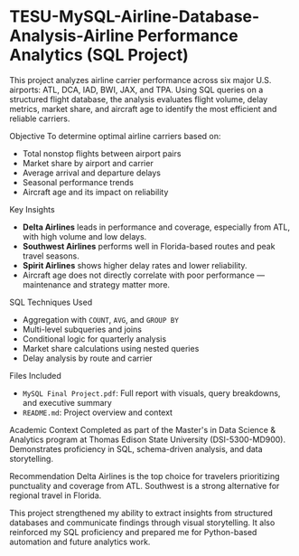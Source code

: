 # TESU-MySQL-Airline-Database-Analysis-Airline Performance Analytics (SQL Project)

This project analyzes airline carrier performance across six major U.S. airports: ATL, DCA, IAD, BWI, JAX, and TPA. Using SQL queries on a structured flight database, the analysis evaluates flight volume, delay metrics, market share, and aircraft age to identify the most efficient and reliable carriers.

Objective
To determine optimal airline carriers based on:
- Total nonstop flights between airport pairs
- Market share by airport and carrier
- Average arrival and departure delays
- Seasonal performance trends
- Aircraft age and its impact on reliability

 Key Insights
- **Delta Airlines** leads in performance and coverage, especially from ATL, with high volume and low delays.
- **Southwest Airlines** performs well in Florida-based routes and peak travel seasons.
- **Spirit Airlines** shows higher delay rates and lower reliability.
- Aircraft age does not directly correlate with poor performance — maintenance and strategy matter more.

 SQL Techniques Used
- Aggregation with `COUNT`, `AVG`, and `GROUP BY`
- Multi-level subqueries and joins
- Conditional logic for quarterly analysis
- Market share calculations using nested queries
- Delay analysis by route and carrier

Files Included
- `MySQL Final Project.pdf`: Full report with visuals, query breakdowns, and executive summary
- `README.md`: Project overview and context

Academic Context
Completed as part of the Master's in Data Science & Analytics program at Thomas Edison State University (DSI-5300-MD900). Demonstrates proficiency in SQL, schema-driven analysis, and data storytelling.

Recommendation
Delta Airlines is the top choice for travelers prioritizing punctuality and coverage from ATL. Southwest is a strong alternative for regional travel in Florida.

This project strengthened my ability to extract insights from structured databases and communicate findings through visual storytelling. It also reinforced my SQL proficiency and prepared me for Python-based automation and future analytics work.
